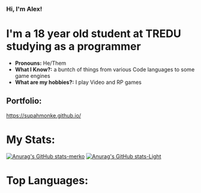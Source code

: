 ### Hi, I'm Alex!

# I'm a 18 year old student at TREDU studying as a programmer
- **Pronouns:** He/Them
- **What I Know?:** a buntch of things from various Code languages to some game engines
- **What are my hobbies?:** I play Video and RP games 

## Portfolio:
https://supahmonke.github.io/

# My Stats:
[![Anurag's GitHub stats-merko](https://github-readme-stats.vercel.app/api?username=Supahmonke&show_icons=true&theme=dark#gh-dark-mode-only)](https://github.com/anuraghazra/github-readme-stats#gh-dark-mode-only)
[![Anurag's GitHub stats-Light](https://github-readme-stats.vercel.app/api?username=Supahmonke&show_icons=true&theme=default#gh-light-mode-only)](https://github.com/anuraghazra/github-readme-stats#gh-light-mode-only)
# Top Languages:

